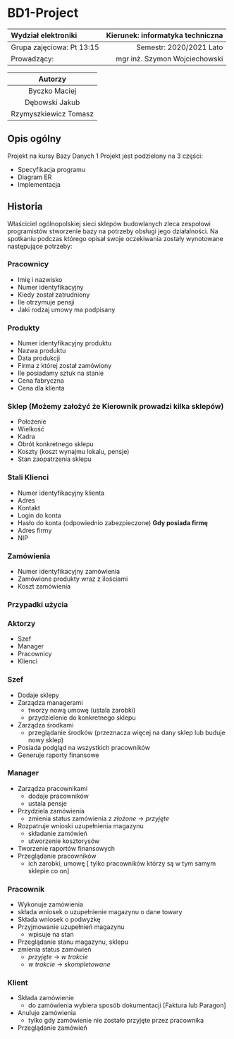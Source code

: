 # BD1-Project

|      Wydział elektroniki       |  Kierunek: informatyka techniczna |
|:-------------------------------|------------------------:|
| Grupa zajęciowa: Pt 13:15      | Semestr: 2020/2021 Lato |
| Prowadzący:                    | mgr inż. Szymon Wojciechowski |

| Autorzy         |
|:---------------:|
| Byczko Maciej   |
| Dębowski Jakub  |
| Rzymyszkiewicz Tomasz|

## Opis ogólny

Projekt na kursy Bazy Danych 1
Projekt jest podzielony na 3 części:

- Specyfikacja programu
- Diagram ER
- Implementacja

## Historia

Właściciel ogólnopolskiej sieci sklepów budowlanych zleca zespołowi programistów stworzenie bazy na potrzeby obsługi jego działalności. Na spotkaniu podczas którego opisał swoje oczekiwania zostały wynotowane następujące potrzeby:

### Pracownicy

- Imię i nazwisko
- Numer identyfikacyjny
- Kiedy został zatrudniony
- Ile otrzymuje pensji
- Jaki rodzaj umowy ma podpisany

### Produkty

- Numer identyfikacyjny produktu
- Nazwa produktu
- Data produkcji
- Firma z której został zamówiony
- Ile posiadamy sztuk na stanie
- Cena fabryczna
- Cena dla klienta

### Sklep (Możemy założyć że Kierownik prowadzi kilka sklepów)

- Położenie
- Wielkość
- Kadra
- Obrót konkretnego sklepu
- Koszty (koszt wynajmu lokalu, pensje)
- Stan zaopatrzenia sklepu

### Stali Klienci

- Numer identyfikacyjny klienta
- Adres
- Kontakt
- Login do konta
- Hasło do konta (odpowiednio zabezpieczone)
**Gdy posiada firmę**
- Adres firmy
- NIP

### Zamówienia

- Numer identyfikacyjny zamówienia
- Zamówione produkty wraz z ilościami
- Koszt zamówienia

### Przypadki użycia

### Aktorzy

- Szef
- Manager
- Pracownicy
- Klienci

### Szef

- Dodaje sklepy
- Zarządza managerami
  - tworzy nową umowę (ustala zarobki)
  - przydzielenie do konkretnego sklepu
- Zarządza środkami
  - przeglądanie środków (przeznacza więcej na dany sklep lub buduje nowy sklep)
- Posiada podgląd na wszystkich pracowników
- Generuje raporty finansowe

### Manager

- Zarządza pracownikami
  - dodaje pracowników
  - ustala pensje
- Przydziela zamówienia
  - zmienia status zamówienia z *złożone* -> *przyjęte*
- Rozpatruje wnioski uzupełnienia magazynu
  - składanie zamówień
  - utworzenie kosztorysów
- Tworzenie raportów finansowych
- Przeglądanie pracowników
  - ich zarobki, umowę [ tylko pracowników którzy są w tym samym sklepie co on]

### Pracownik

- Wykonuje zamówienia
- składa wniosek o uzupełnienie magazynu o dane towary
- Składa wniosek o podwyżkę
- Przyjmowanie uzupełnień magazynu
  - wpisuje na stan
- Przeglądanie stanu magazynu, sklepu
- zmienia status zamówień
  - *przyjęte* -> *w trakcie*
  - *w trakcie* -> *skompletowane*

### Klient

- Składa zamówienie
  - do zamówienia wybiera sposób dokumentacji [Faktura lub Paragon]
- Anuluje zamówienia
  - tylko gdy zamówienie nie zostało przyjęte przez pracownika
- Przeglądanie zamówień
